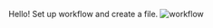 Hello!
Set up workflow and create a file.
![workflow](https://github.com/PhyuSinThaw40685566/sem/actions/workflows/main.yml/badge.svg)